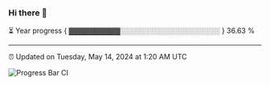 ### Hi there 👋

⏳ Year progress { ▓▓▓▓▓▓▓▓▓▓░░░░░░░░░░░░░░░░░░░░ } 36.63 %

---

⏰ Updated on Tuesday, May 14, 2024 at 1:20 AM UTC

![Progress Bar CI](https://github.com/arthurbuhl/arthurbuhl/workflows/Progress%20Bar%20CI/badge.svg)
